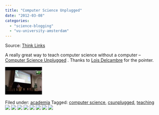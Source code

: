 ```yaml
---
title: "Computer Science Unplugged"
date: "2012-03-08"
categories: 
  - "science-blogging"
  - "vu-university-amsterdam"
---
```


Source: [Think Links](http://thinklinks.wordpress.com/feed/)

A really great way to teach computer science without a computer – [Computer Science Unplugged](http://csunplugged.org/) . Thanks to [Lois Delcambre](http://web.cecs.pdx.edu/~lmd/) for the pointer.

[![](images/2.jpg)](http://thinklinks.wordpress.com/2012/03/08/csunplugged/)

  
Filed under: [academia](http://thinklinks.wordpress.com/category/academia/) Tagged: [computer science](http://thinklinks.wordpress.com/tag/computer-science/), [csunplugged](http://thinklinks.wordpress.com/tag/csunplugged/), [teaching](http://thinklinks.wordpress.com/tag/teaching/) [![](http://feeds.wordpress.com/1.0/comments/thinklinks.wordpress.com/373/)](http://feeds.wordpress.com/1.0/gocomments/thinklinks.wordpress.com/373/) [![](http://feeds.wordpress.com/1.0/delicious/thinklinks.wordpress.com/373/)](http://feeds.wordpress.com/1.0/godelicious/thinklinks.wordpress.com/373/) [![](http://feeds.wordpress.com/1.0/facebook/thinklinks.wordpress.com/373/)](http://feeds.wordpress.com/1.0/gofacebook/thinklinks.wordpress.com/373/) [![](http://feeds.wordpress.com/1.0/twitter/thinklinks.wordpress.com/373/)](http://feeds.wordpress.com/1.0/gotwitter/thinklinks.wordpress.com/373/) [![](http://feeds.wordpress.com/1.0/stumble/thinklinks.wordpress.com/373/)](http://feeds.wordpress.com/1.0/gostumble/thinklinks.wordpress.com/373/) [![](http://feeds.wordpress.com/1.0/digg/thinklinks.wordpress.com/373/)](http://feeds.wordpress.com/1.0/godigg/thinklinks.wordpress.com/373/) [![](http://feeds.wordpress.com/1.0/reddit/thinklinks.wordpress.com/373/)](http://feeds.wordpress.com/1.0/goreddit/thinklinks.wordpress.com/373/) ![](http://stats.wordpress.com/b.gif?host=thinklinks.wordpress.com&blog=5274753&post=373&subd=thinklinks&ref=&feed=1)
